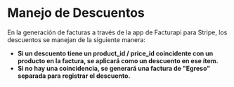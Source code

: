 # Manejo de Descuentos

En la generación de facturas a través de la app de Facturapi para Stripe, los descuentos se manejan de la siguiente manera:

- **Si un descuento tiene un product_id / price_id coincidente con un producto en la factura, se aplicará como un descuento en ese ítem.**  
- **Si no hay una coincidencia, se generará una factura de "Egreso" separada para registrar el descuento.**